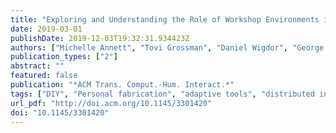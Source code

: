 ```yaml
---
title: "Exploring and Understanding the Role of Workshop Environments in Personal Fabrication Processes"
date: 2019-03-01
publishDate: 2019-12-03T19:32:31.934423Z
authors: ["Michelle Annett", "Tovi Grossman", "Daniel Wigdor", "George Fitzmaurice"]
publication_types: ["2"]
abstract: ""
featured: false
publication: "*ACM Trans. Comput.-Hum. Interact.*"
tags: ["DIY", "Personal fabrication", "adaptive tools", "distributed information", "distributed knowledge", "environment agency", "hybrid workshop", "makerspace", "making", "organizational flux", "responsive environments", "territoriality", "workshop"]
url_pdf: "http://doi.acm.org/10.1145/3301420"
doi: "10.1145/3301420"
---
```


